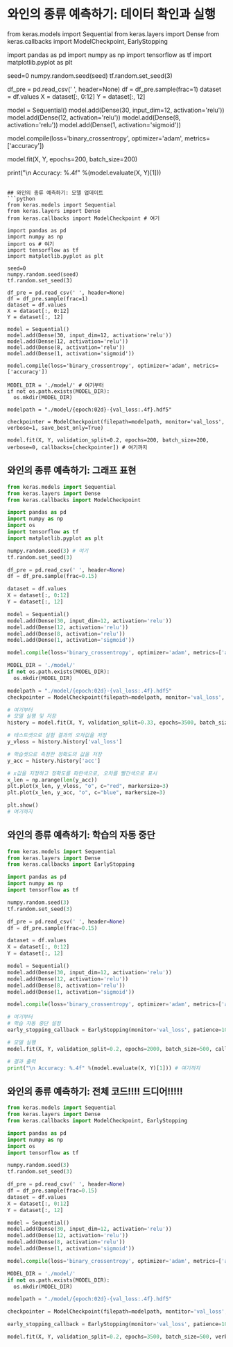 # 와인의 종류 예측하기: 데이터 확인과 실행

from keras.models import Sequential
from keras.layers import Dense
from keras.callbacks import ModelCheckpoint, EarlyStopping

import pandas as pd
import numpy as np
import tensorflow as tf
import matplotlib.pyplot as plt

seed=0
numpy.random.seed(seed)
tf.random.set_seed(3)

df_pre = pd.read_csv(' ', header=None)
df = df_pre.sample(frac=1)
dataset = df.values
X = dataset[:, 0:12]
Y = dataset[:, 12]

model = Sequential()
model.add(Dense(30, input_dim=12, activation='relu'))
model.add(Dense(12, activation='relu'))
model.add(Dense(8, activation='relu'))
model.add(Dense(1, activation='sigmoid'))

model.compile(loss='binary_crossentropy', optimizer='adam', metrics=['accuracy'])

model.fit(X, Y, epochs=200, batch_size=200)

print("\n Accuracy: %.4f" %(model.evaluate(X, Y)[1]))
```

## 와인의 종류 예측하기: 모델 업데이트
```python
from keras.models import Sequential
from keras.layers import Dense
from keras.callbacks import ModelCheckpoint # 여기

import pandas as pd
import numpy as np
import os # 여기
import tensorflow as tf
import matplotlib.pyplot as plt

seed=0
numpy.random.seed(seed)
tf.random.set_seed(3)

df_pre = pd.read_csv(' ', header=None)
df = df_pre.sample(frac=1)
dataset = df.values
X = dataset[:, 0:12]
Y = dataset[:, 12]

model = Sequential()
model.add(Dense(30, input_dim=12, activation='relu'))
model.add(Dense(12, activation='relu'))
model.add(Dense(8, activation='relu'))
model.add(Dense(1, activation='sigmoid'))

model.compile(loss='binary_crossentropy', optimizer='adam', metrics=['accuracy'])

MODEL_DIR = './model/' # 여기부터
if not os.path.exists(MODEL_DIR):
  os.mkdir(MODEL_DIR)

modelpath = "./model/{epoch:02d}-{val_loss:.4f}.hdf5"

checkpointer = ModelCheckpoint(filepath=modelpath, monitor='val_loss', verbose=1, save_best_only=True) 

model.fit(X, Y, validation_split=0.2, epochs=200, batch_size=200, verbose=0, callbacks=[checkpointer]) # 여기까지
```

## 와인의 종류 예측하기: 그래프 표현
```python
from keras.models import Sequential
from keras.layers import Dense
from keras.callbacks import ModelCheckpoint

import pandas as pd
import numpy as np
import os
import tensorflow as tf
import matplotlib.pyplot as plt

numpy.random.seed(3) # 여기
tf.random.set_seed(3)

df_pre = pd.read_csv(' ', header=None)
df = df_pre.sample(frac=0.15)

dataset = df.values
X = dataset[:, 0:12]
Y = dataset[:, 12]

model = Sequential()
model.add(Dense(30, input_dim=12, activation='relu'))
model.add(Dense(12, activation='relu'))
model.add(Dense(8, activation='relu'))
model.add(Dense(1, activation='sigmoid'))

model.compile(loss='binary_crossentropy', optimizer='adam', metrics=['accuracy'])

MODEL_DIR = './model/'
if not os.path.exists(MODEL_DIR):
  os.mkdir(MODEL_DIR)

modelpath = "./model/{epoch:02d}-{val_loss:.4f}.hdf5"
checkpointer = ModelCheckpoint(filepath=modelpath, monitor='val_loss', verbose=1, save_best_only=True)

# 여기부터
# 모델 실행 및 저장
history = model.fit(X, Y, validation_split=0.33, epochs=3500, batch_size=500)

# 테스트셋으로 실험 결과의 오차값을 저장
y_vloss = history.history['val_loss']

# 학습셋으로 측정한 정확도의 값을 저장
y_acc = history.history['acc']

# x값을 지정하고 정확도를 파란색으로, 오차를 빨간색으로 표시
x_len = np.arange(len(y_acc))
plt.plot(x_len, y_vloss, "o", c="red", markersize=3)
plt.plot(x_len, y_acc, "o", c="blue", markersize=3)

plt.show()
# 여기까지
```

## 와인의 종류 예측하기: 학습의 자동 중단
```python
from keras.models import Sequential
from keras.layers import Dense
from keras.callbacks import EarlyStopping

import pandas as pd
import numpy as np
import tensorflow as tf

numpy.random.seed(3)
tf.random.set_seed(3)

df_pre = pd.read_csv(' ', header=None)
df = df_pre.sample(frac=0.15)

dataset = df.values
X = dataset[:, 0:12]
Y = dataset[:, 12]

model = Sequential()
model.add(Dense(30, input_dim=12, activation='relu'))
model.add(Dense(12, activation='relu'))
model.add(Dense(8, activation='relu'))
model.add(Dense(1, activation='sigmoid'))

model.compile(loss='binary_crossentropy', optimizer='adam', metrics=['accuracy'])

# 여기부터
# 학습 자동 중단 설정
early_stopping_callback = EarlyStopping(monitor='val_loss', patience=100)

# 모델 실행
model.fit(X, Y, validation_split=0.2, epochs=2000, batch_size=500, callbacks=[early_stopping_callback])

# 결과 출력
print("\n Accuracy: %.4f" %(model.evaluate(X, Y)[1])) # 여기까지
```

## 와인의 종류 예측하기: 전체 코드!!!! 드디어!!!!!
```python
from keras.models import Sequential
from keras.layers import Dense
from keras.callbacks import ModelCheckpoint, EarlyStopping

import pandas as pd
import numpy as np
import os
import tensorflow as tf

numpy.random.seed(3)
tf.random.set_seed(3)

df_pre = pd.read_csv(' ', header=None)
df = df_pre.sample(frac=0.15)
dataset = df.values
X = dataset[:, 0:12]
Y = dataset[:, 12]

model = Sequential()
model.add(Dense(30, input_dim=12, activation='relu'))
model.add(Dense(12, activation='relu'))
model.add(Dense(8, activation='relu'))
model.add(Dense(1, activation='sigmoid'))

model.compile(loss='binary_crossentropy', optimizer='adam', metrics=['accuracy'])

MODEL_DIR = './model/'
if not os.path.exists(MODEL_DIR):
  os.mkdir(MODEL_DIR)

modelpath = "./model/{epoch:02d}-{val_loss:.4f}.hdf5"

checkpointer = ModelCheckpoint(filepath=modelpath, montitor='val_loss', verbose=1, save_best_only=True)

early_stopping_callback = EarlyStopping(monitor='val_loss', patience=100)

model.fit(X, Y, validation_split=0.2, epochs=3500, batch_size=500, verbose=0, callbacks=[early_stopping_callback, checkpointer])
